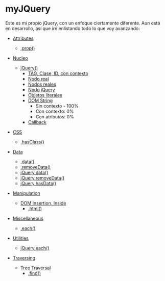 # myJQuery
Este es mi propio jQuery, con un enfoque ciertamente diferente.
Aun está en desarrollo, así que iré enlistando todo lo que voy avanzando:

- [Attributes](https://api.jquery.com/category/attributes/)
	- [.prop()](https://api.jquery.com/prop/)

 - [Nucleo](https://api.jquery.com/category/core/)
	 - [jQuery()](https://api.jquery.com/jQuery/)
		 - [TAG, Clase, ID, con contexto](https://api.jquery.com/jQuery/#jQuery-selector-context)
		 - [Nodo real](https://api.jquery.com/jQuery/#jQuery-element)
		 - [Nodos reales](https://api.jquery.com/jQuery/#jQuery-elementArray)
		 - [Nodo jQuery](https://api.jquery.com/jQuery/#jQuery-selection)
		 - [Objetos literales](https://api.jquery.com/jQuery/#jQuery-object)
		 - [DOM String](https://api.jquery.com/jQuery/#jQuery2)
			 - Sin contexto - 100%
			 - Con contexto: 0%
			 - Con atributos: 0%
		 - [Callback](https://api.jquery.com/jQuery/#jQuery3)
		 
 - [CSS](https://api.jquery.com/category/css/)
	 - [.hasClass()](https://api.jquery.com/hasClass/)
	  
 - [Data](https://api.jquery.com/category/data/)
	 - [.data()](https://api.jquery.com/data/)
	 - [.removeData()](https://api.jquery.com/removeData/)
	 - [jQuery.data()](https://api.jquery.com/jQuery.data/)
	 - [jQuery.removeData()](https://api.jquery.com/jQuery.removeData/)
	 - [jQuery.hasData()](https://api.jquery.com/jQuery.hasData/)

 - [Manipulation](https://api.jquery.com/category/manipulation/)
	 - [DOM Insertion, Inside](https://api.jquery.com/category/manipulation/dom-insertion-inside/)
		 - [.html()](https://api.jquery.com/html/)

 - [Miscellaneous](https://api.jquery.com/category/miscellaneous/)
	 - [.each()](https://api.jquery.com/each/)

 - [Utilities](https://api.jquery.com/category/utilities/)
	 - [jQuery.each()](https://api.jquery.com/jQuery.each/)
	
 - [Traversing](https://api.jquery.com/category/traversing/)
	 - [Tree Traversal](https://api.jquery.com/category/traversing/tree-traversal/)
		 - [.find()](https://api.jquery.com/find/)
